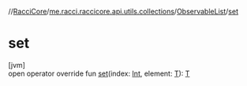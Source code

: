 //[RacciCore](../../../index.md)/[me.racci.raccicore.api.utils.collections](../index.md)/[ObservableList](index.md)/[set](set.md)

# set

[jvm]\
open operator override fun [set](set.md)(index: [Int](https://kotlinlang.org/api/latest/jvm/stdlib/kotlin/-int/index.html), element: [T](index.md)): [T](index.md)
